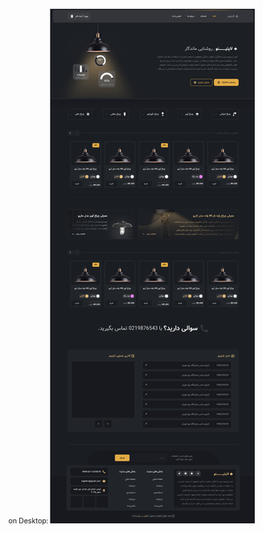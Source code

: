 on Desktop:
![alt text](https://github.com/none-type1/Lightino/blob/main/images/sitePreviewDesktop.png?raw=true)